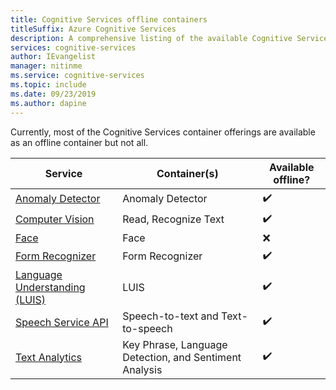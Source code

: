 ```yaml
---
title: Cognitive Services offline containers
titleSuffix: Azure Cognitive Services
description: A comprehensive listing of the available Cognitive Services offline containers offered.
services: cognitive-services
author: IEvangelist
manager: nitinme
ms.service: cognitive-services
ms.topic: include
ms.date: 09/23/2019
ms.author: dapine
---
```


Currently, most of the Cognitive Services container offerings are available as an offline container but not all.

| Service | Container(s) | Available offline? |
|---------|-----|-------------------|
| [Anomaly Detector](../../anomaly-Detector/anomaly-detector-container-howto.md) | Anomaly Detector | ✔️ |
| [Computer Vision](../../computer-vision/computer-vision-how-to-install-containers.md) | Read, Recognize Text | ✔️ |
| [Face](../../face/face-how-to-install-containers.md) | Face | ❌ |
| [Form Recognizer](../../form-recognizer/form-recognizer-container-howto.md) | Form Recognizer | ✔️ |
| [Language Understanding (LUIS)](../../luis/luis-container-howto.md) | LUIS | ✔️ |
| [Speech Service API](../../speech-service/speech-container-howto.md) | Speech-to-text and Text-to-speech | ✔️ |
| [Text Analytics](../../text-analytics/how-tos/text-analytics-how-to-install-containers.md) | Key Phrase, Language Detection, and Sentiment Analysis | ✔️ |
